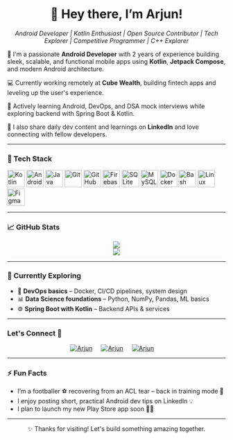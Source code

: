 <h1 align="center">👋 Hey there, I’m Arjun!</h1>

<p align="center">
  <i> Android Developer | Kotlin Enthusiast | Open Source Contributor | Tech Explorer | Competitive Programmer | C++ Explorer</i>
</p>

🎯 I'm a passionate **Android Developer** with 2 years of experience building sleek, scalable, and functional mobile apps using **Kotlin**, **Jetpack Compose**, and modern Android architecture.

💻 Currently working remotely at **Cube Wealth**, building fintech apps and leveling up the user's experience.

🧠 Actively learning Android, DevOps, and DSA mock interviews while exploring backend with Spring Boot & Kotlin.

📢 I also share daily dev content and learnings on **LinkedIn** and love connecting with fellow developers.

---

### 🧰 Tech Stack

<p align="left">
  <a href="https://kotlinlang.org/" target="_blank"><img src="https://cdn.jsdelivr.net/gh/devicons/devicon/icons/kotlin/kotlin-original.svg" width="40" height="40" alt="Kotlin"/></a>
  <a href="https://developer.android.com/studio" target="_blank"><img src="https://cdn.jsdelivr.net/gh/devicons/devicon/icons/androidstudio/androidstudio-original.svg" width="40" height="40" alt="Android Studio"/></a>
  <a href="https://www.java.com/" target="_blank"><img src="https://cdn.jsdelivr.net/gh/devicons/devicon/icons/java/java-original.svg" width="40" height="40" alt="Java"/></a>
  <a href="https://git-scm.com/" target="_blank"><img src="https://cdn.jsdelivr.net/gh/devicons/devicon/icons/git/git-original.svg" width="40" height="40" alt="Git"/></a>
  <a href="https://github.com/" target="_blank"><img src="https://cdn.jsdelivr.net/gh/devicons/devicon/icons/github/github-original.svg" width="40" height="40" alt="GitHub"/></a>
  <a href="https://firebase.google.com/" target="_blank"><img src="https://www.vectorlogo.zone/logos/firebase/firebase-icon.svg" width="40" height="40" alt="Firebase"/></a>
  <a href="https://www.sqlite.org/" target="_blank"><img src="https://cdn.jsdelivr.net/gh/devicons/devicon/icons/sqlite/sqlite-original.svg" width="40" height="40" alt="SQLite"/></a>
  <a href="https://www.mysql.com/" target="_blank"><img src="https://cdn.jsdelivr.net/gh/devicons/devicon/icons/mysql/mysql-original.svg" width="40" height="40" alt="MySQL"/></a>
  <a href="https://www.docker.com/" target="_blank"><img src="https://cdn.jsdelivr.net/gh/devicons/devicon/icons/docker/docker-original.svg" width="40" height="40" alt="Docker"/></a>
  <a href="https://www.gnu.org/software/bash/" target="_blank"><img src="https://cdn.jsdelivr.net/gh/devicons/devicon/icons/bash/bash-original.svg" width="40" height="40" alt="Bash"/></a>
  <a href="https://www.linux.org/" target="_blank"><img src="https://cdn.jsdelivr.net/gh/devicons/devicon/icons/linux/linux-original.svg" width="40" height="40" alt="Linux"/></a>
  <a href="https://www.figma.com/" target="_blank"><img src="https://cdn.jsdelivr.net/gh/devicons/devicon/icons/figma/figma-original.svg" width="40" height="40" alt="Figma"/></a>
</p>

---

### 📈 GitHub Stats

<p align="center">
  <img src="https://github-readme-stats.vercel.app/api?username=Arjun07byte&show_icons=true&theme=tokyonight" /><br>
  <img src="https://github-readme-streak-stats.herokuapp.com?user=Arjun07byte&theme=tokyonight" />
</p>

---

### 🌱 Currently Exploring

- 🧪 **DevOps basics** – Docker, CI/CD pipelines, system design
- 📊 **Data Science foundations** – Python, NumPy, Pandas, ML basics
- ⚙️ **Spring Boot with Kotlin** – Backend APIs & services

---

### Let's Connect 🤝

<div style="display:flex; justify-content:center;margin-bottom:10px">
 <a href="https://www.linkedin.com/in/arjun--yadav/" target="_blank">
<img src=https://img.shields.io/badge/linkedin-%231E77B5.svg?&style=for-the-badge&logo=linkedin&logoColor=white alt=Arjun Yadav Linkedin style="margin-right: 20px;" />
</a>
 
 <a href="https://github.com/Arjun07byte" target="_blank">
<img src=https://img.shields.io/badge/GitHub-100000?style=for-the-badge&logo=github&logoColor=white alt=Arjun Yadav GitHub style="margin-right: 20px;" />
</a>


<a href="mailto:ajyadav2002ay@gmail.com" target="_blank">
<img src="https://img.shields.io/badge/gmail-D14836?style=for-the-badge&logo=gmail&logoColor=white" alt=Arjun Yadav gmail style="margin-right: 20px;" />
</a>
     
</div>  

---

### ⚡ Fun Facts

- I’m a footballer ⚽️ recovering from an ACL tear – back in training mode 💪
- I enjoy posting short, practical Android dev tips on LinkedIn 💡
- I plan to launch my new Play Store app soon 📱🚀

---

<p align="center">✨ Thanks for visiting! Let's build something amazing together.</p>
